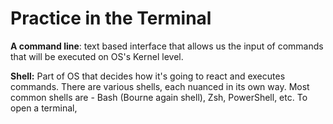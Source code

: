# Practice in the Terminal


**A command line**: text based interface that allows us the input of commands that will be executed on OS's Kernel level.

**Shell:** Part of OS that decides how it's going to react and executes commands. There are various shells, each nuanced in its own way. Most common shells are - Bash (Bourne again shell), Zsh, PowerShell, etc. To open a terminal,
